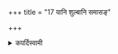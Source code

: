 +++
title = "17 यानि शुल्बानि समासङ्"

+++

<details><summary>कपर्दिस्वामी</summary>


<details>

<details><summary>हरदत्तः</summary>


<details>

<details><summary>Müller</summary>

Ropes which have to be joined, should be joined by the priest from left to right, after having tied them from right to left.
</details>

<details><summary>थिते</summary>

यानि शुल्बानि समासं गच्छन्ति प्रसव्यं तान्यावेष्ट्य प्रदक्षिणं समस्येत् १७
</details>
